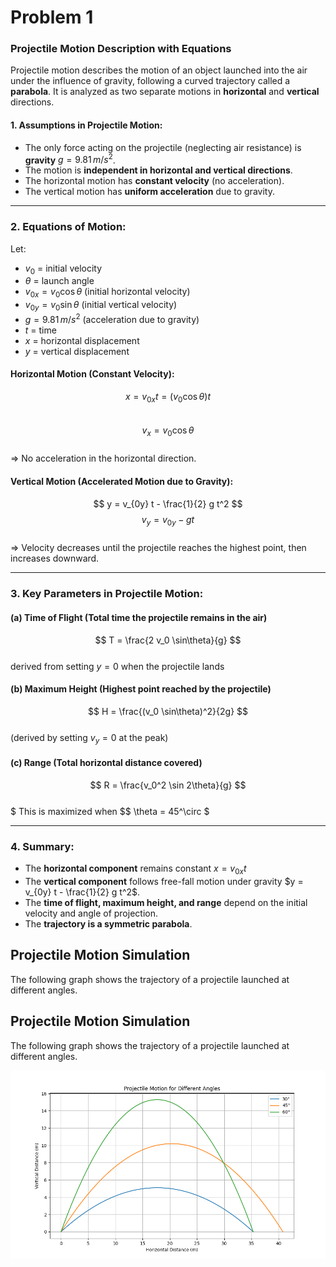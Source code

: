 # Problem 1

### **Projectile Motion Description with Equations**  

Projectile motion describes the motion of an object launched into the air under the influence of gravity, following a curved trajectory called a **parabola**. It is analyzed as two separate motions in **horizontal** and **vertical** directions.

#### **1. Assumptions in Projectile Motion:**

- The only force acting on the projectile (neglecting air resistance) is **gravity** $g = 9.81 \, m/s^2$.
- The motion is **independent in horizontal and vertical directions**.
- The horizontal motion has **constant velocity** (no acceleration).
- The vertical motion has **uniform acceleration** due to gravity.

---

### **2. Equations of Motion:**

Let:

- $v_0$ = initial velocity  
- $\theta$ = launch angle  
- $v_{0x} = v_0 \cos\theta$ (initial horizontal velocity)  
- $v_{0y} = v_0 \sin\theta$ (initial vertical velocity)  
- $g = 9.81 \, m/s^2$ (acceleration due to gravity)  
- $t$ = time  
- $x$ = horizontal displacement  
- $y$ = vertical displacement

#### **Horizontal Motion (Constant Velocity):**  
$$
x = v_{0x} t = (v_0 \cos\theta) t
$$  
$$
v_x = v_0 \cos\theta
$$  
$\Rightarrow$ No acceleration in the horizontal direction.

#### **Vertical Motion (Accelerated Motion due to Gravity):**  
$$
y = v_{0y} t - \frac{1}{2} g t^2
$$
$$
v_y = v_{0y} - g t
$$  
$\Rightarrow$ Velocity decreases until the projectile reaches the highest point, then increases downward.

---

### **3. Key Parameters in Projectile Motion:**

#### **(a) Time of Flight** (Total time the projectile remains in the air)  
$$
T = \frac{2 v_0 \sin\theta}{g}
$$  
derived from setting $y = 0$ when the projectile lands

#### **(b) Maximum Height** (Highest point reached by the projectile)  
$$
H = \frac{(v_0 \sin\theta)^2}{2g}
$$  
(derived by setting $v_y = 0$ at the peak)

#### **(c) Range** (Total horizontal distance covered)  
$$
R = \frac{v_0^2 \sin 2\theta}{g}
$$  
$ This is maximized when $$ \theta = 45^\circ $

---

### **4. Summary:**
- The **horizontal component** remains constant $x = v_{0x} t$
- The **vertical component** follows free-fall motion under gravity $y = v_{0y} t - \frac{1}{2} g t^2$.
- The **time of flight, maximum height, and range** depend on the initial velocity and angle of projection.
- The **trajectory is a symmetric parabola**.

## Projectile Motion Simulation

The following graph shows the trajectory of a projectile launched at different angles.

## Projectile Motion Simulation

The following graph shows the trajectory of a projectile launched at different angles.

![Projectile Motion](image.png)





